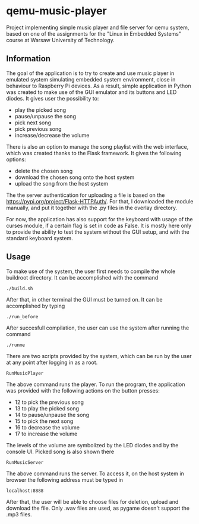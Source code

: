# qemu-music-player
Project implementing simple music player and file server for qemu system, based on one of the assignments for the "Linux in Embedded Systems" course at Warsaw University of Technology.

## Information
The goal of the application is to try to create and use music player in emulated system simulating embedded system environment, close in behaviour to Raspberry Pi devices. As a result, simple application in Python was created to make use of the GUI emulator and its buttons and LED diodes. It gives user the possibility to:
- play the picked song
- pause/unpause the song
- pick next song
- pick previous song
- increase/decrease the volume

There is also an option to manage the song playlist with the web interface, which was created thanks to the Flask framework. It gives the following options:
- delete the chosen song 
- download the chosen song onto the host system
- upload the song from the host system

The the server authentication for uploading a file is based on the https://pypi.org/project/Flask-HTTPAuth/. For that, I downloaded the module manually, and put it together with the .py files in the overlay directory.

For now, the application has also support for the keyboard with usage of the curses module, if a certain flag is set in code as False. It is mostly here only to provide the ability to test the system without the GUI setup, and with the standard keyboard system.

## Usage
To make use of the system, the user first needs to compile the whole buildroot directory. It can be accomplished with the command
```
./build.sh
```
After that, in other terminal the GUI must be turned on. It can be accomplished by typing
```
./run_before
```
After succesfull compilation, the user can use the system after running the command
```
./runme
```
There are two scripts provided by the system, which can be run by the user at any point after logging in as a root. 
```
RunMusicPlayer
```
The above command runs the player. To run the program, the application was provided with the following actions on the button presses:
- 12 to pick the previous song
- 13 to play the picked song
- 14 to pause/unpause the song
- 15 to pick the next song
- 16 to decrease the volume
- 17 to increase the volume

The levels of the volume are symbolized by the LED diodes and by the console UI. Picked song is also shown there

```
RunMusicServer
```
The above command runs the server. To access it, on the host system in browser the following address must be typed in
```
localhost:8888
```
After that, the user will be able to choose files for deletion, upload and download the file. Only .wav files are used, as pygame doesn't support the .mp3 files.

